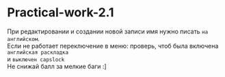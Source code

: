 # Practical-work-2.1

При редактировании и создании новой записи имя нужно писать `на английском`.<br>
Если не работает переключение в меню: проверь, чтоб была включена `английская раскладка`<br> и `выключен capslock`<br>
Не снижай балл за мелкие баги :]
